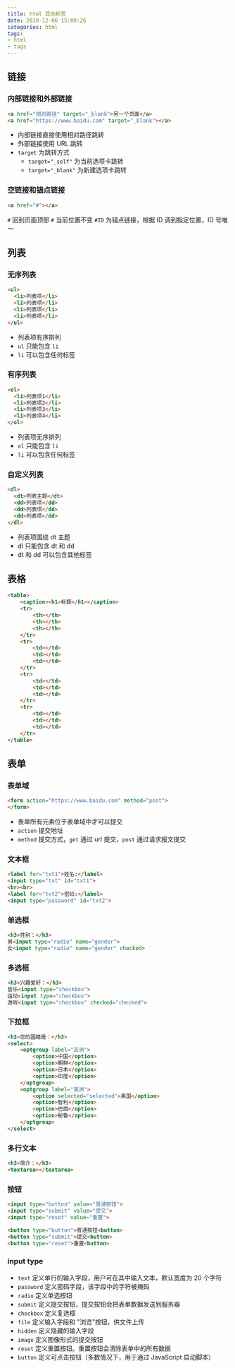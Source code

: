 ```yaml
---
title: html 其他标签
date: 2019-12-06 15:00:26
categories: html
tags: 
- html
- tags
---
```


## 链接

### 内部链接和外部链接

```html
<a href="相对路径" target="_blank">另一个页面</a>
<a href="https://www.baidu.com" target="_blank"></a>
```

* 内部链接直接使用相对路径跳转
* 外部链接使用 URL 跳转
* `target` 为跳转方式
  * `target="_self"` 为当前选项卡跳转
  * `target="_blank"` 为新建选项卡跳转

<!-- more -->

### 空链接和锚点链接

```html
<a href="#"></a>
```

`#` 回到页面顶部
`#` 当前位置不变
`#ID` 为锚点链接，根据 ID 调到指定位置，ID 号唯一

## 列表

### 无序列表

```html
<ul>
  <li>列表项</li>
  <li>列表项</li>
  <li>列表项</li>
  <li>列表项</li>
</ul>
```

* 列表项有序排列
* `ul` 只能包含 `li`
* `li` 可以包含任何标签

### 有序列表

```html
<ol>
  <li>列表项1</li>
  <li>列表项2</li>
  <li>列表项3</li>
  <li>列表项4</li>
</ol>

```
* 列表项无序排列
* `ol` 只能包含 `li`
* `li` 可以包含任何标签

### 自定义列表

```html
<dl>
  <dt>列表主题</dt>
  <dd>列表项</dd>
  <dd>列表项</dd>
  <dd>列表项</dd>
</dl>
```

* 列表项围绕 dt 主题
* dl 只能包含 dt 和 dd
* dt 和 dd 可以包含其他标签

## 表格

```html
<table>
	<caption><h1>标题</h1></caption>
	<tr>
		<th></th>
		<th></th>
		<th></th>
	</tr>
	<tr>
		<td></td>
		<td></td>
		<td></td>
	</tr>
	<tr>
		<td></td>
		<td></td>
		<td></td>
	</tr>
	<tr>
		<td></td>
		<td></td>
		<td></td>
	</tr>
</table>
```

##  表单

### 表单域

```html
<form action="https://www.baidu.com" method="post">
</form>
```

* 表单所有元素位于表单域中才可以提交
* `action` 提交地址     
* `method` 提交方式，`get` 通过 url 提交，`post` 通过请求报文提交

### 文本框

```html
<label for="txt1">姓名:</label>
<input type="txt" id="txt1">
<br><br>
<label for="txt2">密码:</label>
<input type="password" id="txt2">
```

### 单选框

```html
<h3>性别：</h3>
男<input type="radio" name="gender">
女<input type="radio" name="gender" checked>
```

### 多选框

```html
<h3>兴趣爱好：</h3>
音乐<input type="checkbox">
运动<input type="checkbox">
游戏<input type="checkbox" checked="checked">
```

### 下拉框

```html
<h3>您的国籍是：</h3>
<select>
	<optgroup label="亚洲">
		<option>中国</option>
		<option>朝鲜</option>
		<option>日本</option>
		<option>印度</option>
	</optgroup>
	<optgroup label="美洲">
		<option selected="selected">美国</option>
		<option>智利</option>
		<option>巴西</option>
		<option>秘鲁</option>
	</optgroup>
</select>
```

### 多行文本

```html
<h3>简介：</h3>
<textarea></textarea>
```

### 按钮

```html
<input type="button" value="普通按钮">
<input type="submit" value="提交">
<input type="reset" value="重置">

<button type="button">普通按钮<button>
<button type="submit">提交<button>
<button type="reset">重置<button>
```

### input type

* `text`      定义单行的输入字段，用户可在其中输入文本，默认宽度为 20 个字符
* `password`  定义密码字段，该字段中的字符被掩码
* `radio`     定义单选按钮
* `submit`    定义提交按钮，提交按钮会把表单数据发送到服务器 
* `checkbox`  定义复选框 
* `file`      定义输入字段和 "浏览"按钮，供文件上传 
* `hidden`    定义隐藏的输入字段 
* `image`     定义图像形式的提交按钮 
* `reset`     定义重置按钮。重置按钮会清除表单中的所有数据 
* `button`   定义可点击按钮（多数情况下，用于通过 JavaScript 启动脚本）